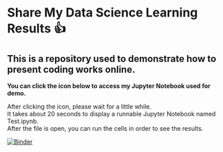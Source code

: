 # Share My Data Science Learning Results  :+1:
## This is a repository used to demonstrate how to present coding works online.

**You can click the icon below to access my Jupyter Notebook used for demo.**  

After clicking the icon, please wait for a little while.  
It takes about 20 seconds to display a runnable Jupyter Notebook named Test.ipynb.   
After the file is open, you can run the cells in order to see the results.

[![Binder](https://mybinder.org/badge_logo.svg)](https://mybinder.org/v2/gh/twoolong/demo.git/master)

